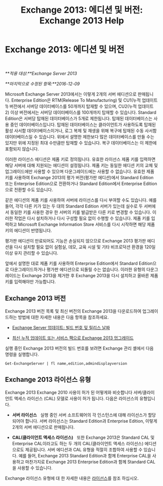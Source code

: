 ﻿---
title: 'Exchange 2013: 에디션 및 버전: Exchange 2013 Help'
TOCTitle: 'Exchange 2013: 에디션 및 버전'
ms:assetid: b563b543-fb3f-4465-9a54-cbfd680aee1f
ms:mtpsurl: https://technet.microsoft.com/ko-kr/library/Bb232170(v=EXCHG.150)
ms:contentKeyID: 50556071
ms.date: 05/22/2018
mtps_version: v=EXCHG.150
ms.translationtype: MT
---

# Exchange 2013: 에디션 및 버전

 

_**적용 대상:**Exchange Server 2013_

_**마지막으로 수정된 항목:**2016-12-09_

Microsoft Exchange Server 2013에서는 이렇게 2개의 서버 에디션으로 판매됩니다. Enterprise Edition은 RTM(Release To Manufacturing) 및 CU1(누적 업데이트 1) 버전에서 서버당 데이터베이스를 50개까지 탑재할 수 있으며, CU2(누적 업데이트 2) 이상 버전에서는 서버당 데이터베이스를 100개까지 탑재할 수 있습니다. Standard Edition은 서버당 탑재된 데이터베이스가 5개로 제한됩니다. 탑재된 데이터베이스는 사용 중인 데이터베이스입니다. 탑재된 데이터베이스는 클라이언트가 사용하도록 탑재된 활성 사서함 데이터베이스이거나, 로그 복제 및 재생을 위해 복구에 탑재된 수동 사서함 데이터베이스일 수 있습니다. 위에서 설명한 제한보다 많은 데이터베이스를 만들 수는 있지만 위에 지정된 최대 수만큼만 탑재할 수 있습니다. 복구 데이터베이스는 이 제한에 포함되지 않습니다.

이러한 라이선스 에디션은 제품 키로 정의됩니다. 유효한 라이선스 제품 키를 입력하면 해당 서버에 대해 지원되는 에디션이 설정됩니다. 제품 키는 동일한 에디션 키의 교체 및 업그레이드에만 사용할 수 있으며 다운그레이드에는 사용할 수 없습니다. 유효한 제품 키를 사용하여 Exchange 2013의 평가 버전(평가판 에디션)에서 Standard Edition 또는 Enterprise Edition으로 전환하거나 Standard Edition에서 Enterprise Edition으로 전환할 수도 있습니다.

같은 에디션의 제품 키를 사용하여 서버에 라이선스를 다시 부여할 수도 있습니다. 예를 들어, 각각 다른 키가 있는 두 대의 Standard Edition 서버가 있는데 실수로 두 서버에서 동일한 키를 사용한 경우 한 서버의 키를 발급받은 다른 키로 변경할 수 있습니다. 이러한 작업은 다시 설치하거나 다시 구성할 필요 없이 수행할 수 있습니다. 제품 키를 입력하고 Microsoft Exchange Information Store 서비스를 다시 시작하면 해당 제품 키의 에디션이 반영됩니다.

평가판 에디션이 만료되어도 기능은 손실되지 않으므로 Exchange 2013 평가판 에디션을 다시 설치할 필요 없이 실험실, 데모, 교육 시설 및 기타 비프로덕션 환경을 120일 이상 유지 관리할 수 있습니다.

앞에서 설명한 대로 제품 키를 사용하여 Enterprise Edition에서 Standard Edition으로 다운그레이드하거나 평가판 에디션으로 되돌릴 수는 없습니다. 이러한 유형의 다운그레이드는 Exchange 2013을 제거한 후 Exchange 2013을 다시 설치하고 올바른 제품 키를 입력해야만 가능합니다.

## Exchange 2013 버전

Exchange 2013 버전 목록 및 최신 버전의 Exchange 2013을 다운로드하여 업그레이드하는 방법에 대한 자세한 내용은 다음 항목을 참조하세요.

  - [Exchange Server 업데이트: 빌드 번호 및 릴리스 날짜](https://technet.microsoft.com/ko-kr/library/hh135098\(v=exchg.150\))

  - [최신 누적 업데이트 또는 서비스 팩으로 Exchange 2013 업그레이드](upgrade-exchange-2013-to-the-latest-cumulative-update-or-service-pack-exchange-2013-help.md)

실행 중인 Exchange 2013 버전의 빌드 번호를 보려면 Exchange 관리 셸에서 다음 명령을 실행합니다.

    Get-ExchangeServer | fl name,edition,admindisplayversion

## Exchange 2013 라이선스 유형

Exchange 2013 Exchange 2010 사용이 허가 된 어떻게와 비슷합니다 서버/클라이언트 액세스 라이선스 (CAL) 모델로 사용이 허가 됩니다. 다음은 라이선스의 유형입니다.

  - **서버 라이선스**   실행 중인 서버 소프트웨어의 각 인스턴스에 대해 라이선스가 할당되어야 합니다. 서버 라이선스는 Standard Edition과 Enterprise Edition, 이렇게 2개의 서버 에디션으로 판매됩니다.

  - **CAL(클라이언트 액세스 라이선스)**   또한 Exchange 2013은 Standard CAL 및 Enterprise CAL이라고도 하는 두 개의 CAL(클라이언트 액세스 라이선스) 에디션으로도 제공됩니다. 서버 에디션과 CAL 유형을 적절히 조합하여 사용할 수 있습니다. 예를 들어, Exchange 2013 Standard Edition과 함께 Enterprise CAL을 사용하고 마찬가지로 Exchange 2013 Enterprise Edition과 함께 Standard CAL을 사용할 수 있습니다.

Exchange 라이선스 유형에 대 한 자세한 내용은 [라이선스](https://go.microsoft.com/fwlink/p/?linkid=392675)를 참조 하십시오.

